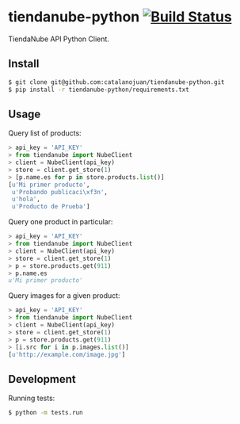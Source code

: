 tiendanube-python [![Build Status](https://magnum.travis-ci.com/catalanojuan/tiendanube-python.png?token=pipxqNb1xqzs84Jm1hsG&branch=master)](https://magnum.travis-ci.com/catalanojuan/tiendanube-python)
=================

TiendaNube API Python Client.

Install
-------

```bash
$ git clone git@github.com:catalanojuan/tiendanube-python.git
$ pip install -r tiendanube-python/requirements.txt
```

Usage
-----

Query list of products:

```python
> api_key = 'API_KEY'
> from tiendanube import NubeClient
> client = NubeClient(api_key)
> store = client.get_store(1)
> [p.name.es for p in store.products.list()]
[u'Mi primer producto',
 u'Probando publicaci\xf3n',
 u'hola',
 u'Producto de Prueba']
```
 
Query one product in particular:

```python
> api_key = 'API_KEY'
> from tiendanube import NubeClient
> client = NubeClient(api_key)
> store = client.get_store(1)
> p = store.products.get(911)
> p.name.es
u'Mi primer producto'
```

Query images for a given product:

```python
> api_key = 'API_KEY'
> from tiendanube import NubeClient
> client = NubeClient(api_key)
> store = client.get_store(1)
> p = store.products.get(911)
> [i.src for i in p.images.list()]
[u'http://example.com/image.jpg']
```

Development
-----------
Running tests:
```bash
$ python -m tests.run
```

